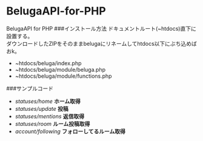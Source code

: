 BelugaAPI-for-PHP
=================

BelugaAPI for PHP
###インストール方法
ドキュメントルート(~htdocs)直下に設置する。<br>
ダウンロードしたZIPをそのままbelugaにリネームしてhtdocs以下にぶち込めばおk。

* ~htdocs/beluga/index.php
* ~htdocs/beluga/module/beluga.php
* ~htdocs/beluga/module/functions.php



###サンプルコード
* *statuses/home* **ホーム取得**
* *statuses/update* **投稿**
* *statuses/mentions* **返信取得**
* *statuses/room* **ルーム投稿取得**
* *account/following* **フォローしてるルーム取得**